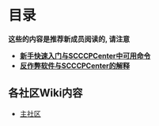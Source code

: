# 目录
**这些的内容是推荐新成员阅读的, 请注意**
* [**新手快速入门与SCCCPCenter中可用命令**](guide)
* [**反作弊软件与SCCCPCenter的解释**](scccpcenter)

## 各社区Wiki内容
* [主社区](Mainc/)  
